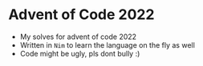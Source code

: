# Advent of Code 2022

- My solves for advent of code 2022
- Written in `Nim` to learn the language on the fly as well
- Code might be ugly, pls dont bully :)


